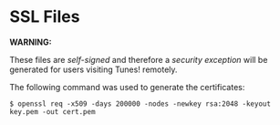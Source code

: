 SSL Files
=========

**WARNING:**

These files are *self-signed* and therefore a *security
exception* will be generated for users visiting Tunes! remotely.


The following command was used to generate the certificates:

`$ openssl req -x509 -days 200000 -nodes -newkey rsa:2048 -keyout key.pem -out cert.pem`
